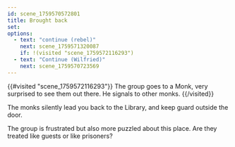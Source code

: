 ```yaml
---
id: scene_1759570572801
title: Brought back
set:
options:
  - text: "continue (rebel)"
    next: scene_1759571320087
    if: !(visited "scene_1759572116293")
  - text: "Continue (Wilfried)"
    next: scene_1759570723569
---
```


{{#visited "scene_1759572116293"}}
  The group goes to a Monk, very surprised to see them out there. He signals to other monks. 
{{/visited}}

The monks silently lead you back to the Library, and keep guard outside the door.

The group is frustrated but also more puzzled about this place. Are they treated like guests or like prisoners?



